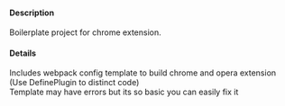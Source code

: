 #### Description
Boilerplate project for chrome extension.
#### Details
Includes webpack config template to build chrome and opera extension (Use DefinePlugin to distinct code)  
Template may have errors but its so basic you can easily fix it  
